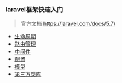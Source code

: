 ### laravel框架快速入门
> 官方文档 https://laravel.com/docs/5.7/

* [生命周期]()
* [路由管理](https://github.com/Madoka1994/daily/tree/master/php/laravel/route)
* [中间件](https://github.com/Madoka1994/daily/tree/master/php/laravel/middleware)
* [配置]()
* [模型]()
* [第三方类库]()
